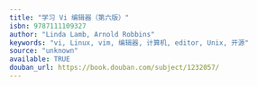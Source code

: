 ```yaml
---
title: "学习 Vi 编辑器（第六版）"
isbn: 9787111109327
author: "Linda Lamb, Arnold Robbins"
keywords: "vi, Linux, vim, 编辑器, 计算机, editor, Unix, 开源"
source: "unknown"
available: TRUE
douban_url: https://book.douban.com/subject/1232057/
---
```

